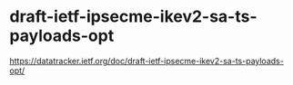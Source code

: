 # draft-ietf-ipsecme-ikev2-sa-ts-payloads-opt

https://datatracker.ietf.org/doc/draft-ietf-ipsecme-ikev2-sa-ts-payloads-opt/
